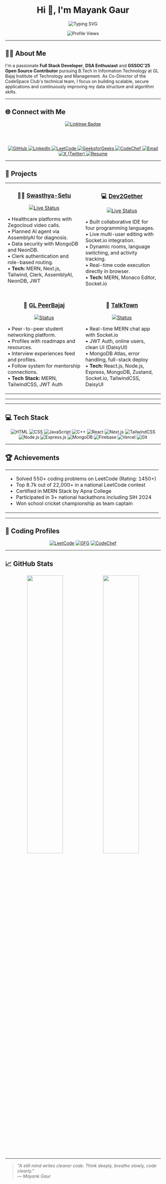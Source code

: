 <h1 align="center">Hi 👋, I'm Mayank Gaur</h1>

<div align="center">
  <img src="https://readme-typing-svg.herokuapp.com?font=Fira+Code&weight=600&size=24&pause=1000&color=0EA5E9&center=true&vCenter=true&random=false&width=500&height=60&lines=Full+Stack+MERN+Developer;GSSOC'25+Open+Source+Contributer;DSA+Enthusiast;550%2B+DSA+Problems+Solved;CodeSpace+Tech+Co-Director;Java+Backend+Enthusiast;Python+Django+Enthusiast;Good+in+Testing+tools+like+Cypress;" alt="Typing SVG" />
</div>

<p align="center">
  <img src="https://komarev.com/ghpvc/?username=mayankgaur0405&color=blueviolet&style=for-the-badge" alt="Profile Views" />
</p>

---

## 👨‍💻 About Me

I'm a passionate **Full Stack Developer**, **DSA Enthusiast** and **GSSOC'25 Open Source Contributor** pursuing B.Tech in Information Technology at GL Bajaj Institute of Technology and Management. As Co-Director of the CodeSpace Club's technical team, I focus on building scalable, secure applications and continuously improving my data structure and algorithm skills.

---

## 🌐 Connect with Me

<div align="center">

  <!-- Stylish Badge -->
  <a href="https://linktr.ee/mayankgaur" target="_blank">
    <img src="https://img.shields.io/badge/🌐%20Explore%20All%20Links-1e3c72?style=for-the-badge&logo=linktree&logoColor=white&labelColor=2a5298&color=1e3c72" alt="Linktree Badge" />
  </a>

  <br><br>

<div align="center">

  <!-- GitHub -->
  <a href="https://linktr.ee/mayankgaur" target="_blank">
    <img src="https://img.shields.io/badge/GitHub-12100E?style=for-the-badge&logo=github&logoColor=white" alt="GitHub" />
  </a>

  <!-- LinkedIn -->
  <a href="https://linktr.ee/mayankgaur" target="_blank">
    <img src="https://img.shields.io/badge/LinkedIn-0A66C2?style=for-the-badge&logo=linkedin&logoColor=white" alt="LinkedIn" />
  </a>

  <!-- LeetCode -->
  <a href="https://linktr.ee/mayankgaur" target="_blank">
    <img src="https://img.shields.io/badge/LeetCode-FFA116?style=for-the-badge&logo=leetcode&logoColor=black" alt="LeetCode" />
  </a>

  <!-- GeeksforGeeks -->
  <a href="https://linktr.ee/mayankgaur" target="_blank">
    <img src="https://img.shields.io/badge/GeeksforGeeks-0F9D58?style=for-the-badge&logo=geeksforgeeks&logoColor=white" alt="GeeksforGeeks" />
  </a>

  <!-- CodeChef -->
  <a href="https://linktr.ee/mayankgaur" target="_blank">
    <img src="https://img.shields.io/badge/CodeChef-5B4638?style=for-the-badge&logo=codechef&logoColor=white" alt="CodeChef" />
  </a>

  <!-- Email -->
  <a href="https://linktr.ee/mayankgaur" target="_blank">
    <img src="https://img.shields.io/badge/Email-D14836?style=for-the-badge&logo=gmail&logoColor=white" alt="Email" />
  </a>

  <!-- X (Twitter) -->
  <a href="https://linktr.ee/mayankgaur" target="_blank">
    <img src="https://img.shields.io/badge/X%20(Twitter)-000000?style=for-the-badge&logo=x&logoColor=white" alt="X (Twitter)" />
  </a>

  <!-- Resume -->
  <a href="https://linktr.ee/mayankgaur" target="_blank">
    <img src="https://img.shields.io/badge/Resume-4CAF50?style=for-the-badge&logo=adobeacrobatreader&logoColor=white" alt="Resume" />
  </a>

</div>


</div>


---

## 🚀 Projects

<div align="center">
  <table>
    <tr>
      <td width="50%" valign="top">
        <h3 align="center">🏥🧠 <a href="https://github.com/mayankgaur0405/Swasthya-Setu">Swasthya-Setu</a></h3>
        <p align="center">
          <a href="https://swasthya-setu-six.vercel.app/">
            <img src="https://img.shields.io/badge/Swasthya_Setu-Live-success?style=for-the-badge" alt="Live Status" />
          </a>
        </p>
        <p>
         • Healthcare platforms with Zegocloud video calls.<br>
      • Planned AI agent via AssemblyAI for diagnosis.<br>
      • Data security with MongoDB and NeonDB.<br>
      • Clerk authentication and role-based routing.<br>
      • <b>Tech:</b> MERN, Next.js, Tailwind, Clerk, AssemblyAI, NeonDB, JWT
        </p>
      </td>

   <td width="50%" valign="top">
        <h3 align="center">💻 <a href="https://github.com/mayankgaur0405/Dev2Gether">Dev2Gether</a></h3>
        <p align="center">
          <a href="https://dev2gether.onrender.com/">
            <img src="https://img.shields.io/badge/Status-Live-success?style=for-the-badge" alt="Live Status" />
          </a>
        </p>
        <p>
       • Built collaborative IDE for four programming languages.<br>
      • Live multi-user editing with Socket.io integration.<br>
      • Dynamic rooms, language switching, and activity tracking.<br>
      • Real-time code execution directly in browser.<br>
      • <b>Tech:</b> MERN, Monaco Editor, Socket.io
        </p>
      </td>
    </tr>

  <tr>
     <td width="50%" valign="top">
  <h3 align="center">🔗 <a href="https://github.com/mayankgaur0405/GL-PeerBajaj.git">GL PeerBajaj</a></h3>
  <p align="center">
    <a href="https://gl-peer-bajaj.vercel.app/">
      <img src="https://img.shields.io/badge/Status-Live-success?style=for-the-badge" alt="Status" />
    </a>
  </p>
  <p>
    • Peer-to-peer student networking platform.<br>
    • Profiles with roadmaps and resources.<br>
    • Interview experiences feed and profiles.<br>
    • Follow system for mentorship connections.<br>
    • <b>Tech Stack:</b> MERN, TailwindCSS, JWT Auth
  </p>
</td>


   <td width="50%" valign="top">
        <h3 align="center">💬 <a href="https://github.com/mayankgaur0405/TalkTown.git">TalkTown</a></h3>
        <p align="center">
          <a href="https://talktown-8lif.onrender.com/">
            <img src="https://img.shields.io/badge/Status-Live-success?style=for-the-badge" alt="Status" />
          </a>
        </p>
        <p>
          • Real-time MERN chat app with Socket.io<br>
          • JWT Auth, online users, clean UI (DaisyUI)<br>
          • MongoDB Atlas, error handling, full-stack deploy<br>
          • <b>Tech:</b> React.js, Node.js, Express, MongoDB, Zustand, Socket.io, TailwindCSS, DaisyUI
        </p>
      </td>
    </tr>
  </table>
</div>

---


---

## 💻 Tech Stack

<div align="center">

![HTML](https://img.shields.io/badge/HTML5-E34F26?style=for-the-badge&logo=html5&logoColor=white)
![CSS](https://img.shields.io/badge/CSS3-1572B6?style=for-the-badge&logo=css3&logoColor=white)
![JavaScript](https://img.shields.io/badge/JavaScript-F7DF1E?style=for-the-badge&logo=javascript&logoColor=black)
![C++](https://img.shields.io/badge/C++-00599C?style=for-the-badge&logo=c%2B%2B&logoColor=white)
![React](https://img.shields.io/badge/React-20232A?style=for-the-badge&logo=react&logoColor=61DAFB)
![Next.js](https://img.shields.io/badge/Next.js-000000?style=for-the-badge&logo=nextdotjs&logoColor=white)
![TailwindCSS](https://img.shields.io/badge/Tailwind_CSS-38B2AC?style=for-the-badge&logo=tailwind-css&logoColor=white)
![Node.js](https://img.shields.io/badge/Node.js-339933?style=for-the-badge&logo=nodedotjs&logoColor=white)
![Express.js](https://img.shields.io/badge/Express.js-000000?style=for-the-badge&logo=express&logoColor=white)
![MongoDB](https://img.shields.io/badge/MongoDB-4EA94B?style=for-the-badge&logo=mongodb&logoColor=white)
![Firebase](https://img.shields.io/badge/Firebase-FFCA28?style=for-the-badge&logo=firebase&logoColor=black)
![Vercel](https://img.shields.io/badge/Vercel-000000?style=for-the-badge&logo=vercel&logoColor=white)
![Git](https://img.shields.io/badge/Git-F05032?style=for-the-badge&logo=git&logoColor=white)

</div>

---

## 🏆 Achievements

<div align="center">
  <table>
    <tr>
      <td>
        <ul>
          <li>Solved 550+ coding problems on LeetCode (Rating: 1450+)</li>
          <li>Top 8.7k out of 22,000+ in a national LeetCode contest</li>
          <li>Certified in MERN Stack by Apna College</li>
          <li>Participated in 3+ national hackathons including SIH 2024</li>
          <li>Won school cricket championship as team captain</li>
        </ul>
      </td>
    </tr>
  </table>
</div>

---

## 🌟 Coding Profiles

<div align="center">

[![LeetCode](https://img.shields.io/badge/LeetCode-FFA116?style=for-the-badge&logo=LeetCode&logoColor=black)](https://leetcode.com/u/mayankgaur_8/)
[![GFG](https://img.shields.io/badge/GeeksforGeeks-298D46?style=for-the-badge&logo=geeksforgeeks&logoColor=white)](https://www.geeksforgeeks.org/user/mayankgapzpp/)
[![CodeChef](https://img.shields.io/badge/CodeChef-%23964B00.svg?style=for-the-badge&logo=CodeChef&logoColor=white)](https://www.codechef.com/users/mayankgaur_8)

</div>

---

## 📈 GitHub Stats

<div align="center">
  <img width="48%" src="https://streak-stats.demolab.com/?user=mayankgaur0405&theme=radical&hide_border=true" />
  <img width="48%" src="https://github-readme-activity-graph.vercel.app/graph?username=mayankgaur0405&bg_color=1a1b27&color=628fda&line=2fcbfe&point=ffffff&area=true&hide_border=true" />
</div>


---

> _"A still mind writes cleaner code. Think deeply, breathe slowly, code clearly."_  
> — *Mayank Gaur*



